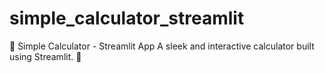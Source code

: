 # simple_calculator_streamlit
📌 Simple Calculator - Streamlit App A sleek and interactive calculator built using Streamlit. 🚀
